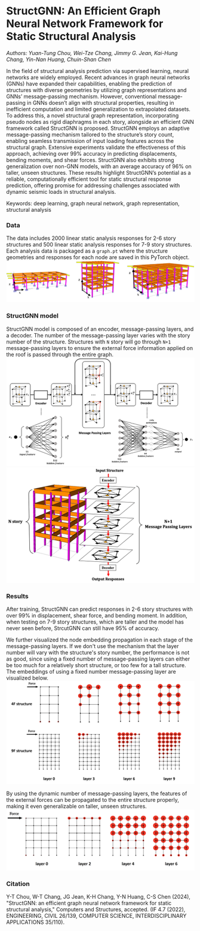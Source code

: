 # StructGNN: An Efficient Graph Neural Network Framework for Static Structural Analysis

_Authors: Yuan-Tung Chou, Wei-Tze Chang, Jimmy G. Jean, Kai-Hung Chang, Yin-Nan Huang, Chuin-Shan Chen_

In the field of structural analysis prediction via supervised learning, neural networks are widely employed. Recent advances in graph neural networks (GNNs) have expanded their capabilities, enabling the prediction of structures with diverse geometries by utilizing graph representations and GNNs’ message-passing mechanism. However, conventional message-passing in GNNs doesn’t align with structural properties, resulting in inefficient computation and limited generalization to extrapolated datasets. To address this, a novel structural graph representation, incorporating pseudo nodes as rigid diaphragms in each story, alongside an efficient GNN framework called StructGNN is proposed. StructGNN employs an adaptive message-passing mechanism tailored to the structure’s story count, enabling seamless transmission of input loading features across the structural graph. Extensive experiments validate the effectiveness of this approach, achieving over 99% accuracy in predicting displacements, bending moments, and shear forces. StructGNN also exhibits strong generalization over non-GNN models, with an average accuracy of 96% on taller, unseen structures. These results highlight StructGNN’s potential as a reliable, computationally efficient tool for static structural response prediction, offering promise for addressing challenges associated with dynamic seismic loads in structural analysis.

Keywords: deep learning, graph neural network, graph representation, structural analysis


### Data
The data includes 2000 linear static analysis responses for 2-6 story structures and 500 linear static analysis responses for 7-9 story structures. Each analysis data is packaged as a `graph.pt` where the structure geometries and responses for each node are saved in this PyTorch object.
![linear static analysis data](figures/generated_structures.png)


### StructGNN model
StructGNN model is composed of an encoder, message-passing layers, and a decoder. The number of the message-passing layer varies with the story number of the structure. Structures with `N` story will go through `N+1` message-passing layers to ensure the external force information applied on the roof is passed through the entire graph.
![model architecture](figures/model_architecture.png)
![deformable layer](figures/deformable_layer.png)

### Results
After training, StructGNN can predict responses in 2-6 story structures with over 99% in displacement, shear force, and bending moment. In addition, when testing on 7-9 story structures, which are taller and the model has never seen before, StrcutGNN can still have 95% of accuracy.

We further visualized the node embedding propagation in each stage of the message-passing layers. If we don't use the mechanism that the layer number will vary with the structure's story number, the performance is not as good, since using a fixed number of message-passing layers can either be too much for a relatively short structure, or too few for a tall structure. The embeddings of using a fixed number message-passing layer are visualized below.
![fixed number propagation](figures/fixed_layer_number_propagation.png)

By using the dynamic number of message-passing layers, the features of the external forces can be propagated to the entire structure properly, making it even generalizable on taller, unseen structures.
![customized number propagation](figures/customized_propagation.png)

### Citation
Y-T Chou, W-T Chang, JG Jean, K-H Chang, Y-N Huang, C-S Chen (2024), "StructGNN: an efficient graph neural network framework for static structural analysis," Computers and Structures, accepted. (IF 4.7 (2022), ENGINEERING, CIVIL 26/139, COMPUTER SCIENCE, INTERDISCIPLINARY APPLICATIONS 35/110).

